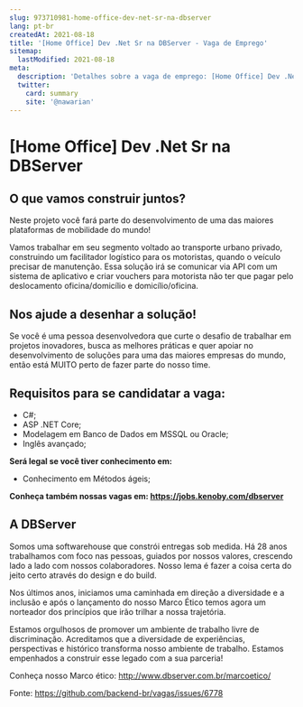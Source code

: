 ```yaml
---
slug: 973710981-home-office-dev-net-sr-na-dbserver
lang: pt-br
createdAt: 2021-08-18
title: '[Home Office] Dev .Net Sr na DBServer - Vaga de Emprego'
sitemap:
  lastModified: 2021-08-18
meta:
  description: 'Detalhes sobre a vaga de emprego: [Home Office] Dev .Net Sr na DBServer'
  twitter:
    card: summary
    site: '@nawarian'
---
```


# [Home Office] Dev .Net Sr na DBServer

## **O que vamos construir juntos?**

Neste projeto você fará parte do desenvolvimento de uma das maiores plataformas de mobilidade do mundo!

Vamos trabalhar em seu segmento voltado ao transporte urbano privado, construindo um facilitador logístico para os motoristas, quando o veículo precisar de manutenção. Essa solução irá se comunicar via API com um sistema de aplicativo e criar vouchers para motorista não ter que pagar pelo deslocamento oficina/domicílio e domicílio/oficina.

## **Nos ajude a desenhar a solução!**

Se você é uma pessoa desenvolvedora que curte o desafio de trabalhar em projetos inovadores, busca as melhores práticas e quer apoiar no desenvolvimento de soluções para uma das maiores empresas do mundo, então está MUITO perto de fazer parte do nosso time.

## **Requisitos para se candidatar a vaga:**

- C#; 
- ASP .NET Core;
- Modelagem em Banco de Dados em MSSQL ou Oracle;
- Inglês avançado;

**Será legal se você tiver conhecimento em:**

- Conhecimento em Métodos ágeis;

**Conheça também nossas vagas em: https://jobs.kenoby.com/dbserver**

## **A DBServer**

Somos uma softwarehouse que constrói entregas sob medida. Há 28 anos trabalhamos com foco nas pessoas, guiados por nossos valores, crescendo lado a lado com nossos colaboradores. Nosso lema é fazer a coisa certa do jeito certo através do design e do build.

Nos últimos anos, iniciamos uma caminhada em direção a diversidade e a inclusão e após o lançamento do nosso Marco Ético temos agora um norteador dos princípios que irão trilhar a nossa trajetória.

 Estamos orgulhosos de promover um ambiente de trabalho livre de discriminação. Acreditamos que a diversidade de experiências, perspectivas e histórico transforma nosso ambiente de trabalho. Estamos empenhados a construir esse legado com a sua parceria! 

Conheça nosso Marco ético: http://www.dbserver.com.br/marcoetico/







Fonte: https://github.com/backend-br/vagas/issues/6778